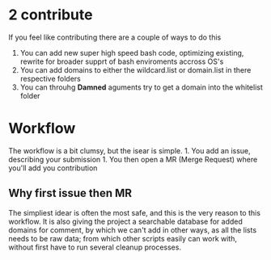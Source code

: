 # 2 contribute

If you feel like contributing there are a couple of ways to do this

1. You can add new super high speed bash code, optimizing existing, rewrite for 
    broader supprt of bash enviroments accross OS's
1. You can add domains to either the wildcard.list or domain.list in there 
    respective folders
1. You can throuhg **Damned** aguments try to get a domain into the whitelist
    folder

# Workflow

The workflow is a bit clumsy, but the isear is simple.
    1. You add an issue, describing your submission
    1. You then open a MR (Merge Request) where you'll add you contribution

## Why first issue then MR
The simpliest idear is often the most safe, and this is the very reason to this 
workflow. It is also giving the project a searchable database for added domains
for comment, by which we can't add in other ways, as all the lists needs to be 
raw data; from which other scripts easily can work with, without first have to 
run several cleanup processes.